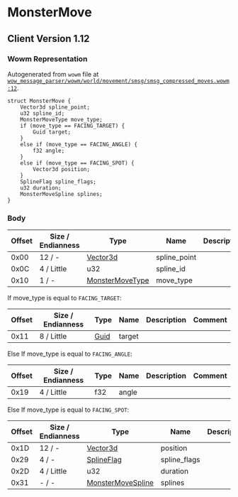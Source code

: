 # MonsterMove

## Client Version 1.12

### Wowm Representation

Autogenerated from `wowm` file at [`wow_message_parser/wowm/world/movement/smsg/smsg_compressed_moves.wowm:12`](https://github.com/gtker/wow_messages/tree/main/wow_message_parser/wowm/world/movement/smsg/smsg_compressed_moves.wowm#L12).
```rust,ignore
struct MonsterMove {
    Vector3d spline_point;
    u32 spline_id;
    MonsterMoveType move_type;
    if (move_type == FACING_TARGET) {
        Guid target;
    }
    else if (move_type == FACING_ANGLE) {
        f32 angle;
    }
    else if (move_type == FACING_SPOT) {
        Vector3d position;
    }
    SplineFlag spline_flags;
    u32 duration;
    MonsterMoveSpline splines;
}
```
### Body

| Offset | Size / Endianness | Type | Name | Description | Comment |
| ------ | ----------------- | ---- | ---- | ----------- | ------- |
| 0x00 | 12 / - | [Vector3d](vector3d.md) | spline_point |  |  |
| 0x0C | 4 / Little | u32 | spline_id |  |  |
| 0x10 | 1 / - | [MonsterMoveType](monstermovetype.md) | move_type |  |  |

If move_type is equal to `FACING_TARGET`:

| Offset | Size / Endianness | Type | Name | Description | Comment |
| ------ | ----------------- | ---- | ---- | ----------- | ------- |
| 0x11 | 8 / Little | [Guid](../spec/packed-guid.md) | target |  |  |

Else If move_type is equal to `FACING_ANGLE`:

| Offset | Size / Endianness | Type | Name | Description | Comment |
| ------ | ----------------- | ---- | ---- | ----------- | ------- |
| 0x19 | 4 / Little | f32 | angle |  |  |

Else If move_type is equal to `FACING_SPOT`:

| Offset | Size / Endianness | Type | Name | Description | Comment |
| ------ | ----------------- | ---- | ---- | ----------- | ------- |
| 0x1D | 12 / - | [Vector3d](vector3d.md) | position |  |  |
| 0x29 | 4 / - | [SplineFlag](splineflag.md) | spline_flags |  |  |
| 0x2D | 4 / Little | u32 | duration |  |  |
| 0x31 | - / - | [MonsterMoveSpline](../spec/monster-move-spline.md) | splines |  |  |

